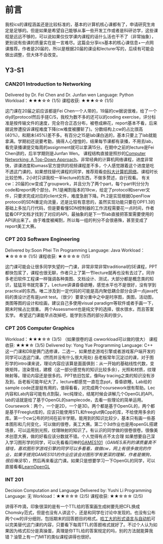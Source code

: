 # 前言

我校ics的课程涵盖还是比较标准的，基本的计算机核心课都有了，申请研究生肯定是足够的。但是如果是希望自己能够从事一些开发工作或者是科研访学，这些课程是远远不够的，可以说如果仅仅学课内课程的话什么活也干不了（非常抽象），更别说有些课的质量实在是一言难尽。这篇会分享ics基本的核心课信息+一点网课推荐。作者是20届的，所以是根据20届的课设和lecturer写的，后续有可能会做出调整，但大体不会改变。


## Y3-S1 
### CAN201 Introduction to Networking

Delivered by Dr. Fei Chen and Dr. Junfan wen
Language: Python
Workload：★★★☆☆  (1/5)
课程收获: ★★★☆☆  (1/5)

这门课在20届之前应该都是Fei Chen一个人带的，19届的cw据说很难，给了一个diy的protocol然后手搓C/S，我校为数不多的还可以的coding exercise，评分标准是按传输文件的速度，完全符合正态分布，被卷成麻花，report基本不看，后来据说惨遭投诉课程难度下降(cw难度被腰斩了)。分数结构上cw的占比很高(40%)，和期末(45%)差不多。有百分之15是lab课白送的，基本只要上了lab就能拿满。学期初还说要考勤，搞得人心惶惶的，结果每节课都有录播，不用去lab，看完录播课提交每周的assignment就可以拿满15分。在期中之前的lecture是Fei Chen讲的，后半学期则是Junfan Wen。 课程结构直接是照抄的[Computer Networking: A Top-Down Approach](https://gaia.cs.umass.edu/kurose_ross/index.php)。非常经典的计算机网络课程，进度非常快，讲课进度和umass官方提供的视频课程差不多，个人感觉跟着这个进度是吃不透这门课的。如果想找替代课程的同学，推荐观看[中科大计算机网络](https://www.bilibili.com/video/BV1JV411t7ow/)。课程时长比较恐怖，2小时只讲我校一半lecture的东西，不做多赘述，自行观看。
有关cw：20届的cw变成了groupwork，并且分为了两个part，每个part判分分为code和report两个部分。Pt.1是阉割版本的19cw，给定了protocol和server文件，只要求完成对应的client文件，难度急剧下降。Pt.2是实现根据OpenFlow protocol的SDN重定向流量，还是比较有意思的，虽然实现功能只要在OPF1.3的基础上多加几行代码，但是要看懂SDN控制器的工作流程需要花一点时间，作者猛看OFP文档才找到了对应的API，最抽象的是下一节lab直接把答案需要使用的API讲出来了。由于难度被阉割，所以每一组的判分不会很悬殊，甚至变成了report美工大赛。

### CPT 203 Software Engineering

Delivered by:Soon Phei Tin
Programming Language: Java
Workload：★☆☆☆☆  (1/5)
课程收获: ★☆☆☆☆  (1/5)

这门课可能会让很多同学失望的一门课，非常非常非常traditional的SE课程，PPT都快包浆了，课程也很无聊，作者只上了第一节lecture就再也没有去过了。同许多老旧软件工程课一样强调各种类图、文档设计、测试，大部分都是概念类的知识，猛猛背书就完事了。Lecture讲课昏昏欲睡，感觉水平也不是很好，没有学到practical的东西。唯二涉及到一定代码的可能是高内聚低耦合部分会讲一点java代码的类设计还有是junit test。（很少）要拿分重中之中是时序图，类图，活动图，类图等图的设计和绘画，建议自己多使用visual paradigm等软件或者手画一下，期末时候占比很重。
两个Assessment也是纯文字的选择，很水很水，而且答案玄学。
希望这门课能早点改掉吧，能学到东西的部分真的很少。

### CPT 205 Computer Graphics
Workload：★★★☆☆ (3/5)
（如果很卷的话 cwworkload可以做的很大）
课程收获: ★★★☆ (3/5)
Delivered by: Yong Yue
Programming Language: C++
这一门课和DB是俩门选修课，二选一，如果想走游戏引擎或者游戏客户端开发的同学可以选这门课。(然而并没有什么很大用处)
岳老板常年沉淀过的课，对于图形学的intro课来说，理论内容应该算是面面俱到：从一开始的基础线性代数，变换矩阵，渲染管线，建模（这一部分感觉有的知识比较多余），光照和材质，纹理映射等。理论内容还是很多的。PPT依旧包浆，像Ray tracing之类的知识没有涉及到。岳老板可能年纪大了，lecture都感觉一直在念ppt，昏昏欲睡。Lab给的sample code还是挺有用的，值得看看，对完成两个coursework很有帮助。Lec内容和Lab内容可能有点割裂，lec纯理论，结尾时候会讲解几个OpenGL的API，lab的话就是给了基于OpenGL的samplecode，去看一些理论的简单运用。
Coursework：两个，一个是2D，一个是3D。两个都是基于OpenGL的，两个都是基于Freeglut库的，应该只能使用STL和freeglut俩Cpp的库，不给使用多余的库。第一个cw公布的时间在前半学期，能用到的知识比较少，基本只有画一些基本图形和几何变化，可以做的很卷，美工大赛。第二个3d作业也是用openGL搭建场景，可以运用到光照，纹理映射的知识了。有认识的同学做的很卷很卷。很像美术创意大赛，做的好看应该分数就不错。个人觉得有点不太合理
如果想要自己深入学习图形学的同学，可以先看看闫神的[GAMES101](https://www.bilibili.com/video/BV1X7411F744/?spm_id_from=333.337.search-card.all.click&vd_source=27a7dfe7f23984062616fef51dbba7fa)（*GAMES系列的课质量真不错哇，喜欢图形学游戏引擎的同学可以多看看，做做cw，网上有很多做完的作业，如果手搓完GAMES101的作业应该会对图形学有更深的理解，作者是懒狗，很后悔没写*），然后再来看这门课。如果只是想要学习一下OpenGL的同学，可以直接看看[LearnOpenGL](https://learnopengl-cn.github.io)


### INT 201
Decision Computation and Language
Delivered by: Yushi Li
Programming Language: 无
Workload：★★☆☆☆ (2/5)
课程收获: ★★☆☆☆ (2/5)

讲得不咋滴，印象很深的是有一个TTL给的答案画生成树要先把CFL换成Chomsky范式，但是也没有人讲这个，还是和同学在讨论中发现的。也没有公布两个cw的评分细则，包括期末的回答题目的格式。[哈工大的形式语言与自动机](https://www.bilibili.com/video/BV1oE4116794/?spm_id_from=333.337.search-card.all.click)可以完美替代这门课的内容，只要看下每周TTL的答题格式就好了。不过个人认为如果因为格式扣分是真操蛋，真理是你TTL给的答案规定的吗，别的方法就能算我错？油管上有一门MIT的类似课程讲得也很好。
